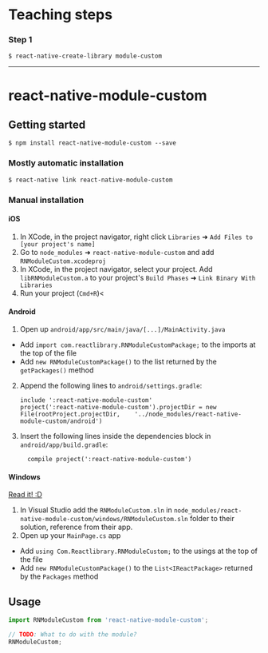 
# Teaching steps

### Step 1

```
$ react-native-create-library module-custom
```
------------------------------------------
# react-native-module-custom

## Getting started

`$ npm install react-native-module-custom --save`

### Mostly automatic installation

`$ react-native link react-native-module-custom`

### Manual installation


#### iOS

1. In XCode, in the project navigator, right click `Libraries` ➜ `Add Files to [your project's name]`
2. Go to `node_modules` ➜ `react-native-module-custom` and add `RNModuleCustom.xcodeproj`
3. In XCode, in the project navigator, select your project. Add `libRNModuleCustom.a` to your project's `Build Phases` ➜ `Link Binary With Libraries`
4. Run your project (`Cmd+R`)<

#### Android

1. Open up `android/app/src/main/java/[...]/MainActivity.java`
  - Add `import com.reactlibrary.RNModuleCustomPackage;` to the imports at the top of the file
  - Add `new RNModuleCustomPackage()` to the list returned by the `getPackages()` method
2. Append the following lines to `android/settings.gradle`:
  	```
  	include ':react-native-module-custom'
  	project(':react-native-module-custom').projectDir = new File(rootProject.projectDir, 	'../node_modules/react-native-module-custom/android')
  	```
3. Insert the following lines inside the dependencies block in `android/app/build.gradle`:
  	```
      compile project(':react-native-module-custom')
  	```

#### Windows
[Read it! :D](https://github.com/ReactWindows/react-native)

1. In Visual Studio add the `RNModuleCustom.sln` in `node_modules/react-native-module-custom/windows/RNModuleCustom.sln` folder to their solution, reference from their app.
2. Open up your `MainPage.cs` app
  - Add `using Com.Reactlibrary.RNModuleCustom;` to the usings at the top of the file
  - Add `new RNModuleCustomPackage()` to the `List<IReactPackage>` returned by the `Packages` method


## Usage
```javascript
import RNModuleCustom from 'react-native-module-custom';

// TODO: What to do with the module?
RNModuleCustom;
```
